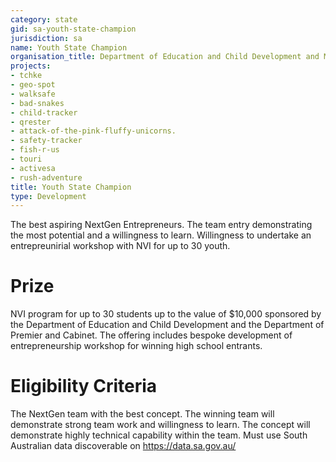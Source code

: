 ```yaml
---
category: state
gid: sa-youth-state-champion
jurisdiction: sa
name: Youth State Champion
organisation_title: Department of Education and Child Development and Motor Accident Commission
projects:
- tchke
- geo-spot
- walksafe
- bad-snakes
- child-tracker
- qrester
- attack-of-the-pink-fluffy-unicorns.
- safety-tracker
- fish-r-us
- touri
- activesa
- rush-adventure
title: Youth State Champion
type: Development
---
```


The best aspiring NextGen Entrepreneurs. The team entry demonstrating the most potential and a willingness to learn. Willingness to undertake an entrepreunirial workshop with NVI for up to 30 youth.

# Prize
NVI program for up to 30 students up to the value of $10,000 sponsored by the Department of Education and Child Development and the Department of Premier and Cabinet. The offering includes bespoke development of entrepreneurship workshop for winning high school entrants.

# Eligibility Criteria
The NextGen team with the best concept. The winning team will demonstrate strong team work and willingness to learn. The concept will demonstrate highly technical capability within the team. Must use South Australian data discoverable on https://data.sa.gov.au/